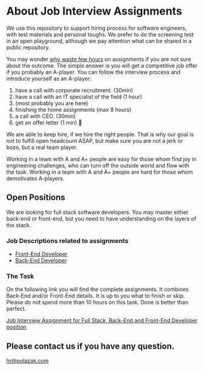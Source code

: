 # About Job Interview Assignments
We use this repository to support hiring process for software engineers, with test materials and personal toughs. 
We prefer to do the screening test in an open playground, although we pay attention what can be shared in a public 
repository.

You may wonder [why waste few hours][whywastefewhours] on assignments if you are not sure about the outcome. 
The simple answer is you will get a competitive job offer if you probably an A-player.
You can follow the interview process and introduce yourself as an A-player:
1. have a call with corporate recruitment. (30min)
2. have a call with an IT specialist of the field (1 hour)
3. (most probably you are here)
4. finishing the home assignments (max 8 hours)
5. a call with CEO. (30min)
6. get an offer letter (1 min) 🙂

We are able to keep hire, if we hire the right people. That is why our goal is not to fulfill open headcount ASAP, but 
make sure you are not a jerk or bozo, but a real team player.

Working in a team with A and A+ people are easy for those whom find joy in engineering challenges, who can turn off 
the outside world and flow with the task. Working in a team with A and A+ people are hard for those whom demotivates 
A-players.

## Open Positions
We are looking for full stack software developers. You may master either back-end or front-end, but you need to have 
understanding on the layers of the stack.

### Job Descriptions related to assignments
- [Front-End Developer](Front-End-Developer.md)
- [Back-End Developer](Back-End-Developer.md)

### The Task
On the following link you will find the complete assignments. It combines Back-End and/or Front-End details. 
It is up to you what to finish or skip. Please do not spend more than 10 hours on this task. Done is better than 
perfect.

[Job Interview Assignment for Full Stack, Back-End and Front-End Developer position](basic-shop.job-interview-assignment.md)

## Please contact us if you have any question.
hr@polazak.com


[whywastefewhours]:<https://workplace.stackexchange.com/questions/18696/given-a-homework-tasks-on-a-job-interview>

